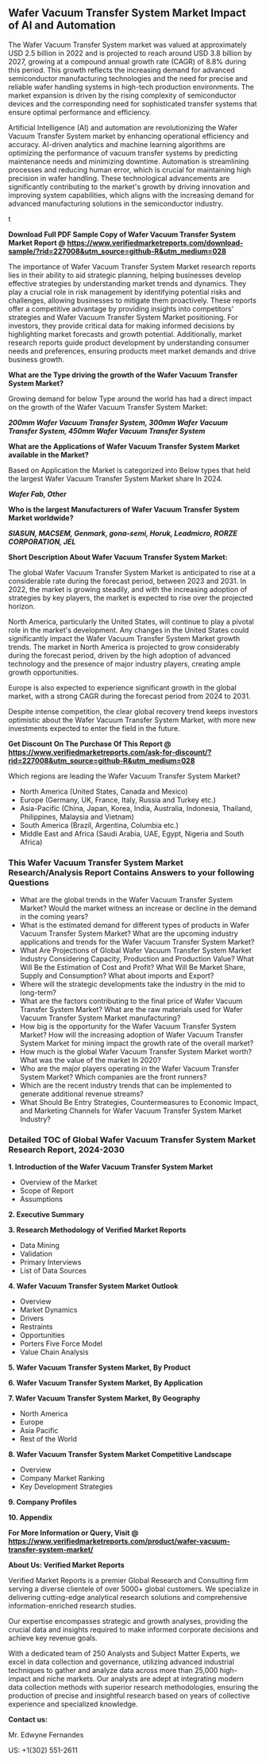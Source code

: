 <h2>Wafer Vacuum Transfer System Market Impact of AI and Automation</h2><p>The Wafer Vacuum Transfer System market was valued at approximately USD 2.5 billion in 2022 and is projected to reach around USD 3.8 billion by 2027, growing at a compound annual growth rate (CAGR) of 8.8% during this period. This growth reflects the increasing demand for advanced semiconductor manufacturing technologies and the need for precise and reliable wafer handling systems in high-tech production environments. The market expansion is driven by the rising complexity of semiconductor devices and the corresponding need for sophisticated transfer systems that ensure optimal performance and efficiency.</p><p>Artificial Intelligence (AI) and automation are revolutionizing the Wafer Vacuum Transfer System market by enhancing operational efficiency and accuracy. AI-driven analytics and machine learning algorithms are optimizing the performance of vacuum transfer systems by predicting maintenance needs and minimizing downtime. Automation is streamlining processes and reducing human error, which is crucial for maintaining high precision in wafer handling. These technological advancements are significantly contributing to the market's growth by driving innovation and improving system capabilities, which aligns with the increasing demand for advanced manufacturing solutions in the semiconductor industry.</p>t</p><p id="" class=""><strong>Download Full PDF Sample Copy of Wafer Vacuum Transfer System Market Report @ <a href="https://www.verifiedmarketreports.com/download-sample/?rid=227008&utm_source=github-R&utm_medium=028" target="_blank">https://www.verifiedmarketreports.com/download-sample/?rid=227008&utm_source=github-R&utm_medium=028</a></strong></p><p>The importance of&nbsp;Wafer Vacuum Transfer System Market research reports lies in their ability to aid strategic planning, helping businesses develop effective strategies by understanding market trends and dynamics. They play a crucial role in risk management by identifying potential risks and challenges, allowing businesses to mitigate them proactively. These reports offer a competitive advantage by providing insights into competitors' strategies and Wafer Vacuum Transfer System Market positioning. For investors, they provide critical data for making informed decisions by highlighting market forecasts and growth potential. Additionally, market research reports guide product development by understanding consumer needs and preferences, ensuring products meet market demands and drive business growth.</p><p><strong>What are the&nbsp;Type driving the growth of the Wafer Vacuum Transfer System Market?</strong></p><p id="" class="">Growing demand for below Type around the world has had a direct impact on the growth of the Wafer Vacuum Transfer System Market:</p><em><strong>200mm Wafer Vacuum Transfer System, 300mm Wafer Vacuum Transfer System, 450mm Wafer Vacuum Transfer System</strong></em></p><strong>What are the&nbsp;Applications&nbsp;of Wafer Vacuum Transfer System Market available in the Market?</strong></p><p id="" class="">Based on Application the Market is categorized into Below types that held the largest Wafer Vacuum Transfer System Market share In 2024.</p><em><strong>Wafer Fab, Other</strong></em></p><strong>Who is the largest Manufacturers of Wafer Vacuum Transfer System Market worldwide?</strong></p><p><em><strong>SIASUN, MACSEM, Genmark, gona-semi, Horuk, Leadmicro, RORZE CORPORATION, JEL</strong></em></p><p id="" class=""><strong>Short Description About Wafer Vacuum Transfer System Market:</strong></p><p>The global Wafer Vacuum Transfer System Market is anticipated to rise at a considerable rate during the forecast period, between 2023 and 2031. In 2022, the market is growing steadily, and with the increasing adoption of strategies by key players, the market is expected to rise over the projected horizon.</p><p>North America, particularly the United States, will continue to play a pivotal role in the market's development. Any changes in the United States could significantly impact the Wafer Vacuum Transfer System Market growth trends. The market in North America is projected to grow considerably during the forecast period, driven by the high adoption of advanced technology and the presence of major industry players, creating ample growth opportunities.</p><p>Europe is also expected to experience significant growth in the global market, with a strong CAGR during the forecast period from 2024 to 2031.</p><p>Despite intense competition, the clear global recovery trend keeps investors optimistic about the Wafer Vacuum Transfer System Market, with more new investments expected to enter the field in the future.</p><p id="" class=""><strong>Get Discount On The Purchase Of This Report @ <a href="https://www.verifiedmarketreports.com/ask-for-discount/?rid=227008&utm_source=github-R&utm_medium=028" target="_blank">https://www.verifiedmarketreports.com/ask-for-discount/?rid=227008&utm_source=github-R&utm_medium=028</a></strong></p>Which regions are leading the Wafer Vacuum Transfer System Market?</p><ul><li>North America (United States, Canada and Mexico)</li><li>Europe (Germany, UK, France, Italy, Russia and Turkey etc.)</li><li>Asia-Pacific (China, Japan, Korea, India, Australia, Indonesia, Thailand, Philippines, Malaysia and Vietnam)</li><li>South America (Brazil, Argentina, Columbia etc.)</li><li>Middle East and Africa (Saudi Arabia, UAE, Egypt, Nigeria and South Africa)</li></ul><h3 id="" class="">This Wafer Vacuum Transfer System Market Research/Analysis Report Contains Answers to your following Questions</h3><ul><li>What are the global trends in the Wafer Vacuum Transfer System Market? Would the market witness an increase or decline in the demand in the coming years?</li><li>What is the estimated demand for different types of products in Wafer Vacuum Transfer System Market? What are the upcoming industry applications and trends for the Wafer Vacuum Transfer System Market?</li><li>What Are Projections of Global Wafer Vacuum Transfer System Market Industry Considering Capacity, Production and Production Value? What Will Be the Estimation of Cost and Profit? What Will Be Market Share, Supply and Consumption? What about imports and Export?</li><li>Where will the strategic developments take the industry in the mid to long-term?</li><li>What are the factors contributing to the final price of Wafer Vacuum Transfer System Market? What are the raw materials used for Wafer Vacuum Transfer System Market manufacturing?</li><li>How big is the opportunity for the Wafer Vacuum Transfer System Market? How will the increasing adoption of Wafer Vacuum Transfer System Market for mining impact the growth rate of the overall market?</li><li>How much is the global Wafer Vacuum Transfer System Market worth? What was the value of the market In 2020?</li><li>Who are the major players operating in the Wafer Vacuum Transfer System Market? Which companies are the front runners?</li><li>Which are the recent industry trends that can be implemented to generate additional revenue streams?</li><li>What Should Be Entry Strategies, Countermeasures to Economic Impact, and Marketing Channels for Wafer Vacuum Transfer System Market Industry?</li></ul><h3 id="" class="">Detailed TOC of Global Wafer Vacuum Transfer System Market Research Report, 2024-2030</h3><p id="" class=""><strong>1. Introduction of the Wafer Vacuum Transfer System Market</strong></p><ul><li>Overview of the Market</li><li>Scope of Report</li><li>Assumptions</li></ul><p id="" class=""><strong>2. Executive Summary</strong></p><p id="" class=""><strong>3. Research Methodology of Verified Market Reports</strong></p><ul><li>Data Mining</li><li>Validation</li><li>Primary Interviews</li><li>List of Data Sources</li></ul><p id="" class=""><strong>4. Wafer Vacuum Transfer System Market Outlook</strong></p><ul><li>Overview</li><li>Market Dynamics</li><li>Drivers</li><li>Restraints</li><li>Opportunities</li><li>Porters Five Force Model</li><li>Value Chain Analysis</li></ul><p id="" class=""><strong>5. Wafer Vacuum Transfer System Market, By Product</strong></p><p id="" class=""><strong>6. Wafer Vacuum Transfer System Market, By Application</strong></p><p id="" class=""><strong>7. Wafer Vacuum Transfer System Market, By Geography</strong></p><ul><li>North America</li><li>Europe</li><li>Asia Pacific</li><li>Rest of the World</li></ul><p id="" class=""><strong>8. Wafer Vacuum Transfer System Market Competitive Landscape</strong></p><ul><li>Overview</li><li>Company Market Ranking</li><li>Key Development Strategies</li></ul><p id="" class=""><strong>9. Company Profiles</strong></p><p id="" class=""><strong>10. Appendix</strong></p><p id="" class=""><strong>For More Information or Query, Visit @ <a href="https://www.verifiedmarketreports.com/product/wafer-vacuum-transfer-system-market/" target="_blank">https://www.verifiedmarketreports.com/product/wafer-vacuum-transfer-system-market/</a></strong></p><p id="" class=""><strong>About Us: Verified Market Reports</strong></p><p id="" class="">Verified Market Reports is a premier Global Research and Consulting firm serving a diverse clientele of over 5000+ global customers. We specialize in delivering cutting-edge analytical research solutions and comprehensive information-enriched research studies.</p><p id="" class="">Our expertise encompasses strategic and growth analyses, providing the crucial data and insights required to make informed corporate decisions and achieve key revenue goals.</p><p id="" class="">With a dedicated team of 250 Analysts and Subject Matter Experts, we excel in data collection and governance, utilizing advanced industrial techniques to gather and analyze data across more than 25,000 high-impact and niche markets. Our analysts are adept at integrating modern data collection methods with superior research methodologies, ensuring the production of precise and insightful research based on years of collective experience and specialized knowledge.</p><p id="" class=""><strong>Contact us:</strong></p><p id="" class="">Mr. Edwyne Fernandes</p><p id="" class="">US: +1(302) 551-2611</p>